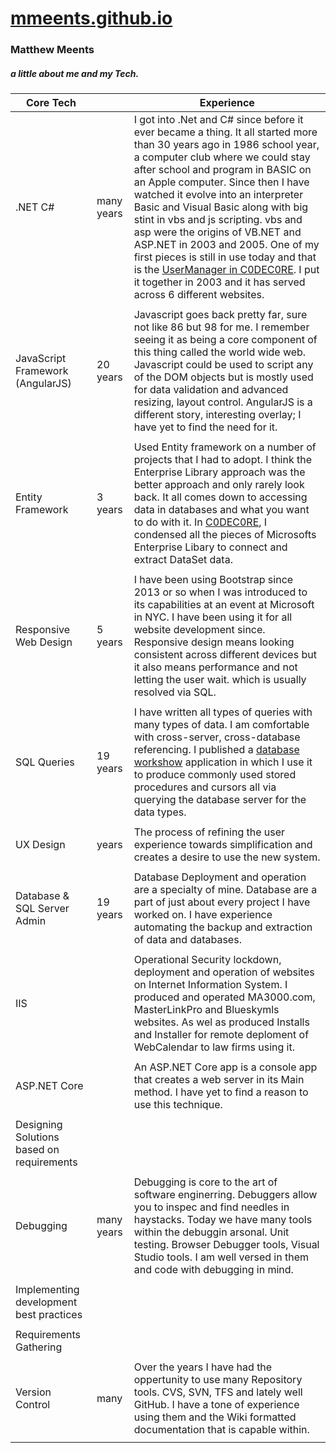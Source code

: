 # [mmeents.github.io](https://mmeents.github.io/default.html)

### Matthew Meents
##### a little about me and my Tech.
| Core Tech |  |  Experience|
| --- | --- | --- |
|.NET C# | many years | I got into .Net and C# since before it ever became a thing.  It all started more than 30 years ago in 1986 school year, a computer club where we could stay after school and program in BASIC on an Apple computer.  Since then I have watched it evolve into an interpreter Basic and Visual Basic along with big stint in vbs and js scripting.  vbs and asp were the origins of VB.NET and ASP.NET in 2003 and 2005.  One of my first pieces is still in use today and that is the [UserManager in C0DEC0RE](https://github.com/mmeents/DataMattei/blob/master/C0DEC0RE/MMWebSiteUsers.cs).  I put it together in 2003 and it has served across 6 different websites. | 
| | | | 
|JavaScript Framework \(AngularJS\) | 20 years | Javascript goes back pretty far, sure not like 86 but 98 for me.  I remember seeing it as being a core component of this thing called the world wide web.  Javascript could be used to script any of the DOM objects but is mostly used for data validation and advanced resizing, layout control. AngularJS is a different story, interesting overlay; I have yet to find the need for it.  | 
| | | | 
|Entity Framework | 3 years |Used Entity framework on a number of projects that I had to adopt.  I think the Enterprise Library approach was the better approach and only rarely look back.  It all comes down to accessing data in databases and what you want to do with it.  In [C0DEC0RE](https://github.com/mmeents/DataMattei), I condensed all the pieces of Microsofts Enterprise Libary to connect and extract DataSet data. | 
| | | | 
|Responsive Web Design | 5 years | I have been using Bootstrap since 2013 or so when I was introduced to its capabilities at an event at Microsoft in NYC.  I have been using it for all website development since.  Responsive design means looking consistent across different devices but it also means performance and not letting the user wait. which is usually resolved via SQL.    | 
| | | | 
|SQL Queries | 19 years | I have written all types of queries with many types of data.  I am comfortable with cross-server, cross-database referencing.  I published a [database workshow](https://github.com/mmeents/DataMattei/tree/master/dbWorkshopDemo) application in which I use it to produce commonly used stored procedures and cursors all via querying the database server for the data types.  | 
| | | | 
|UX Design| years | The process of refining the user experience towards simplification and creates a desire to use the new system.   | 
| | | | 
|Database & SQL Server Admin| 19 years |Database Deployment and operation are a specialty of mine.  Database are a part of just about every project I have worked on.  I have experience automating the backup and extraction of data and databases.  | 
| | | | 
|IIS | |Operational Security lockdown, deployment and operation of websites on Internet Information System.  I produced and operated MA3000.com, MasterLinkPro and Blueskymls websites.  As wel as produced Installs and Installer for remote deploment of WebCalendar to law firms using it. | 
| | | | 
|ASP.NET Core| | An ASP.NET Core app is a console app that creates a web server in its Main method. I have yet to find a reason to use this technique. | 
| | | | 
|Designing Solutions based on requirements | | | 
| | | | 
|Debugging | many years |Debugging is core to the art of software enginerring.  Debuggers allow you to inspec and find needles in haystacks.  Today we have many tools within the debuggin arsonal.  Unit testing. Browser Debugger tools, Visual Studio tools.  I am well versed in them and code with debugging in mind.      | 
| | | | 
|Implementing development best practices| | | 
| | | | 
|Requirements Gathering | | | 
| | | | 
|Version Control| many | Over the years I have had the oppertunity to use many Repository tools. CVS, SVN, TFS and lately well GitHub.  I have a tone of experience using them and the Wiki formatted documentation that is capable within.   | 
| | | | 


